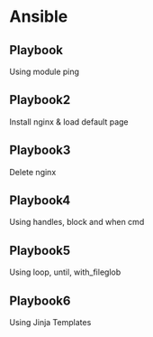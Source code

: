 # Ansible
## Playbook		
Using module ping
## Playbook2
Install nginx & load default page
## Playbook3
Delete nginx
## Playbook4
Using handles, block and when cmd
## Playbook5
Using loop, until, with_fileglob
## Playbook6  
Using Jinja Templates
